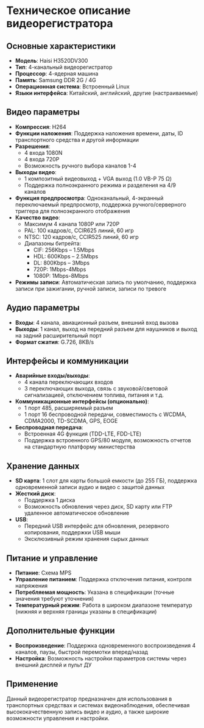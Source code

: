 # Техническое описание видеорегистратора

## Основные характеристики

- **Модель**: Haisi H3520DV300
- **Тип**: 4-канальный видеорегистратор
- **Процессор**: 4-ядерная машина
- **Память**: Samsung DDR 2G / 4G
- **Операционная система**: Встроенный Linux
- **Языки интерфейса**: Китайский, английский, другие (настраиваемые)

## Видео параметры

- **Компрессия**: H264
- **Функции наложения**: Поддержка наложения времени, даты, ID транспортного средства и другой информации
- **Разрешения**:
  - 4 входа 1080N
  - 4 входа 720P
  - Возможность ручного выбора каналов 1-4
- **Выходы видео**:
  - 1 композитный видеовыход + VGA выход (1.0 VB-P 75 Ω)
  - Поддержка полноэкранного режима и разделения на 4/9 каналов
- **Функция предпросмотра**: Одноканальный, 4-экранный переключаемый предпросмотр, поддержка ручного/серверного триггера для полноэкранного отображения
- **Качество видео**:
  - Максимум 4 канала 1080P или 720P
  - PAL: 100 кадров/с, CCIR625 линий, 60 игр
  - NTSC: 120 кадров/с, CCIR525 линий, 60 игр
  - Диапазоны битрейта:
    - CIF: 256Kbps – 1.5Mbps
    - HDL: 600Kbps – 2.5Mbps
    - DL: 800Kbps – 3Mbps
    - 720P: 1Mbps-4Mbps
    - 1080P: 1Mbps-8Mbps
- **Режимы записи**: Автоматическая запись по умолчанию, поддержка записи при зажигании, ручной записи, записи по тревоге

## Аудио параметры

- **Входы**: 4 канала, авиационный разъем, внешний вход вызова
- **Выходы**: 1 канал, выход на передний разъем для наушников и выход на задний расширительный порт
- **Формат сжатия**: G.726, 8KB/s

## Интерфейсы и коммуникации

- **Аварийные входы/выходы**:
  - 4 канала переключающих входов
  - 3 переключающих выхода, связь с звуковой/световой сигнализацией, отключением топлива, питания и т.д.
- **Коммуникационные интерфейсы (опционально)**:
  - 1 порт 485, расширяемый разъем
  - 1 порт 16 беспроводной передачи, совместимость с WCDMA, CDMA2000, TD-SCDMA, GPS, EOGE
- **Беспроводная передача**:
  - Встроенная 4G функция (TDD-LTE, FDD-LTE)
  - Поддержка встроенного GPS/80 модуля, возможность отчетов на стандартную платформу министерства

## Хранение данных

- **SD карта**: 1 слот для карты большой емкости (до 255 ГБ), поддержка одновременной записи аудио и видео с защитой данных
- **Жесткий диск**: 
  - Поддержка 1 диска
  - Возможность обновления через диск, SD карту или FTP удаленное автоматическое обновление
- **USB**:
  - Передний USB интерфейс для обновления, резервного копирования, поддержки USB мыши
  - Эксклюзивный режим хранения сырых данных

## Питание и управление

- **Питание**: Схема MPS
- **Управление питанием**: Поддержка отключения питания, контроля напряжения
- **Потребляемая мощность**: Указана в спецификации (точные значения требуют уточнения)
- **Температурный режим**: Работа в широком диапазоне температур (нижняя и верхняя границы указаны в спецификации)

## Дополнительные функции

- **Воспроизведение**: Поддержка одновременного воспроизведения 4 каналов, паузы, быстрой перемотки вперед/назад
- **Настройка**: Возможность настройки параметров системы через внешний дисплей и пульт ДУ

## Применение

Данный видеорегистратор предназначен для использования в транспортных средствах и системах видеонаблюдения, обеспечивая высококачественную запись видео и аудио, а также широкие возможности управления и настройки.